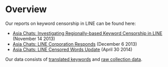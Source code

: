 Overview
========

Our reports on keyword censorship in LINE can be found here:

* [Asia Chats: Investigating Regionally-based Keyword Censorship in LINE](https://citizenlab.org/2013/11/asia-chats-investigating-regionally-based-keyword-censorship-line/) (November 14 2013)
* [Asia Chats: LINE Corporation Responds](https://citizenlab.org/2013/12/asia-chats-line-responds/) (December 6 2013)
* [Asia Chats: LINE Censored Words Update](https://citizenlab.org/2014/04/line-censored-keywords-update/) (April 30 2014)

Our data consists of [translated keywords](https://github.com/citizenlab/chat-censorship/tree/master/LINE/translated-block-lists) and [raw collection data](https://github.com/citizenlab/chat-censorship/tree/master/LINE/raw-block-lists).
